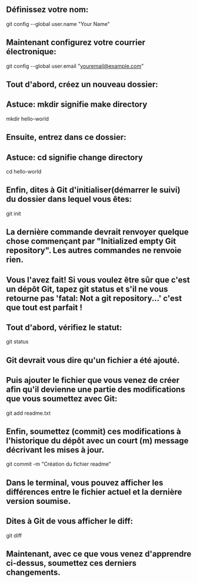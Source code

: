 ## Définissez votre nom:

git config --global user.name "Your Name"

## Maintenant configurez votre courrier électronique:

git config --global user.email "youremail@example.com"

## Tout d'abord, créez un nouveau dossier:
## Astuce: mkdir signifie make directory

mkdir hello-world

## Ensuite, entrez dans ce dossier:
## Astuce: cd signifie change directory

cd hello-world

## Enfin, dites à Git d'initialiser(démarrer le suivi) du dossier dans lequel vous êtes:

git init

## La dernière commande devrait renvoyer quelque chose commençant par "Initialized empty Git repository". Les autres commandes ne renvoie rien.
## Vous l'avez fait! Si vous voulez être sûr que c'est un dépôt Git, tapez git status et s'il ne vous retourne pas 'fatal: Not a git repository...' c'est que tout est parfait !

## Tout d'abord, vérifiez le statut:

git status

## Git devrait vous dire qu'un fichier a été ajouté.
## Puis ajouter le fichier que vous venez de créer afin qu'il devienne une partie des modifications que vous soumettez avec Git:

git add readme.txt

## Enfin, soumettez (commit) ces modifications à l'historique du dépôt avec un court (m) message décrivant les mises à jour.

git commit -m "Création du fichier readme"

## Dans le terminal, vous pouvez afficher les différences entre le fichier actuel et la dernière version soumise.
## Dites à Git de vous afficher le diff:

git diff

## Maintenant, avec ce que vous venez d'apprendre ci-dessus, soumettez ces derniers changements.

